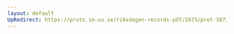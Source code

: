 ```yaml
---
layout: default
UpRedirect: https://pruto.im.uu.se/riksdagen-records-pdf/1873/prot-1873--ak--519/prot-1873--ak--519_014.pdf
---
```

